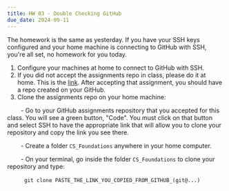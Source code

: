 ```yaml
---
title: HW 03 - Double Checking GitHub 
due_date: 2024-09-11
---
```


The homework is the same as yesterday. If you have your SSH keys configured and your home machine is connecting to GitHub with SSH, you're all set, no homework for you today. 

1. Configure your machines at home to connect to GitHub with SSH.
2. If you did not accept the assignments repo in class, please do it at home. This is the [link](https://classroom.github.com/a/EJjTxLAo). After accepting that assignment, you should have a repo created on your GitHub.
3. Clone the assignments repo on your home machine:
   
&nbsp;&nbsp;&nbsp;&nbsp;&nbsp;&nbsp;&nbsp;&nbsp;- Go to your GitHub assignments repository that you accepted for this class. You will see a green button, "Code". You must click on that button and select SSH to have the appropriate link that will allow you to clone your repository and copy the link you see there.

&nbsp;&nbsp;&nbsp;&nbsp;&nbsp;&nbsp;&nbsp;&nbsp;- Create a folder `CS_Foundations` anywhere in your home computer.

&nbsp;&nbsp;&nbsp;&nbsp;&nbsp;&nbsp;&nbsp;&nbsp;- On your terminal, go inside the folder `CS_Foundations` to clone your repository and type:

&nbsp;&nbsp;&nbsp;&nbsp;&nbsp;&nbsp;&nbsp;&nbsp;&nbsp;&nbsp;`git clone PASTE_THE_LINK_YOU_COPIED_FROM_GITHUB_(git@...)`
